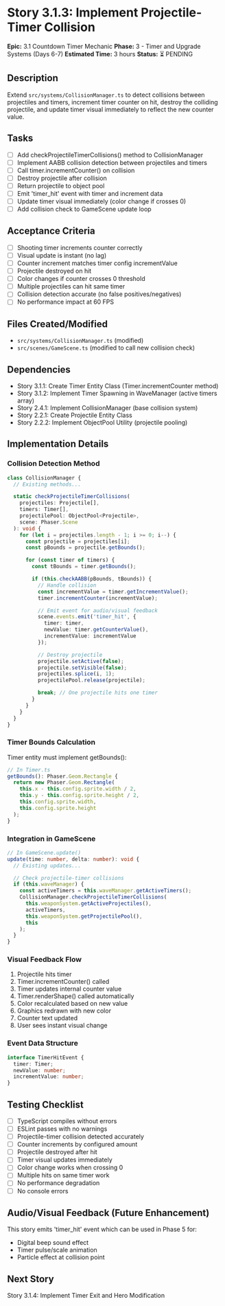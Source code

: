 # Story 3.1.3: Implement Projectile-Timer Collision

**Epic:** 3.1 Countdown Timer Mechanic
**Phase:** 3 - Timer and Upgrade Systems (Days 6-7)
**Estimated Time:** 3 hours
**Status:** ⏳ PENDING

## Description
Extend `src/systems/CollisionManager.ts` to detect collisions between projectiles and timers, increment timer counter on hit, destroy the colliding projectile, and update timer visual immediately to reflect the new counter value.

## Tasks
- [ ] Add checkProjectileTimerCollisions() method to CollisionManager
- [ ] Implement AABB collision detection between projectiles and timers
- [ ] Call timer.incrementCounter() on collision
- [ ] Destroy projectile after collision
- [ ] Return projectile to object pool
- [ ] Emit 'timer_hit' event with timer and increment data
- [ ] Update timer visual immediately (color change if crosses 0)
- [ ] Add collision check to GameScene update loop

## Acceptance Criteria
- [ ] Shooting timer increments counter correctly
- [ ] Visual update is instant (no lag)
- [ ] Counter increment matches timer config incrementValue
- [ ] Projectile destroyed on hit
- [ ] Color changes if counter crosses 0 threshold
- [ ] Multiple projectiles can hit same timer
- [ ] Collision detection accurate (no false positives/negatives)
- [ ] No performance impact at 60 FPS

## Files Created/Modified
- `src/systems/CollisionManager.ts` (modified)
- `src/scenes/GameScene.ts` (modified to call new collision check)

## Dependencies
- Story 3.1.1: Create Timer Entity Class (Timer.incrementCounter method)
- Story 3.1.2: Implement Timer Spawning in WaveManager (active timers array)
- Story 2.4.1: Implement CollisionManager (base collision system)
- Story 2.2.1: Create Projectile Entity Class
- Story 2.2.2: Implement ObjectPool Utility (projectile pooling)

## Implementation Details

### Collision Detection Method
```typescript
class CollisionManager {
  // Existing methods...

  static checkProjectileTimerCollisions(
    projectiles: Projectile[],
    timers: Timer[],
    projectilePool: ObjectPool<Projectile>,
    scene: Phaser.Scene
  ): void {
    for (let i = projectiles.length - 1; i >= 0; i--) {
      const projectile = projectiles[i];
      const pBounds = projectile.getBounds();

      for (const timer of timers) {
        const tBounds = timer.getBounds();

        if (this.checkAABB(pBounds, tBounds)) {
          // Handle collision
          const incrementValue = timer.getIncrementValue();
          timer.incrementCounter(incrementValue);

          // Emit event for audio/visual feedback
          scene.events.emit('timer_hit', {
            timer: timer,
            newValue: timer.getCounterValue(),
            incrementValue: incrementValue
          });

          // Destroy projectile
          projectile.setActive(false);
          projectile.setVisible(false);
          projectiles.splice(i, 1);
          projectilePool.release(projectile);

          break; // One projectile hits one timer
        }
      }
    }
  }
}
```

### Timer Bounds Calculation
Timer entity must implement getBounds():
```typescript
// In Timer.ts
getBounds(): Phaser.Geom.Rectangle {
  return new Phaser.Geom.Rectangle(
    this.x - this.config.sprite.width / 2,
    this.y - this.config.sprite.height / 2,
    this.config.sprite.width,
    this.config.sprite.height
  );
}
```

### Integration in GameScene
```typescript
// In GameScene.update()
update(time: number, delta: number): void {
  // Existing updates...

  // Check projectile-timer collisions
  if (this.waveManager) {
    const activeTimers = this.waveManager.getActiveTimers();
    CollisionManager.checkProjectileTimerCollisions(
      this.weaponSystem.getActiveProjectiles(),
      activeTimers,
      this.weaponSystem.getProjectilePool(),
      this
    );
  }
}
```

### Visual Feedback Flow
1. Projectile hits timer
2. Timer.incrementCounter() called
3. Timer updates internal counter value
4. Timer.renderShape() called automatically
5. Color recalculated based on new value
6. Graphics redrawn with new color
7. Counter text updated
8. User sees instant visual change

### Event Data Structure
```typescript
interface TimerHitEvent {
  timer: Timer;
  newValue: number;
  incrementValue: number;
}
```

## Testing Checklist
- [ ] TypeScript compiles without errors
- [ ] ESLint passes with no warnings
- [ ] Projectile-timer collision detected accurately
- [ ] Counter increments by configured amount
- [ ] Projectile destroyed after hit
- [ ] Timer visual updates immediately
- [ ] Color change works when crossing 0
- [ ] Multiple hits on same timer work
- [ ] No performance degradation
- [ ] No console errors

## Audio/Visual Feedback (Future Enhancement)
This story emits 'timer_hit' event which can be used in Phase 5 for:
- Digital beep sound effect
- Timer pulse/scale animation
- Particle effect at collision point

## Next Story
Story 3.1.4: Implement Timer Exit and Hero Modification
